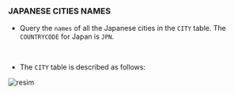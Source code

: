 ### JAPANESE CITIES NAMES

* Query the <code>names</code> of all the Japanese cities in the <code>CITY</code> table. The <code>COUNTRYCODE</code> for Japan is <code>JPN</code>.
<br>

* The <code>CITY</code> table is described as follows:

![resim](https://s3.amazonaws.com/hr-challenge-images/8137/1449729804-f21d187d0f-CITY.jpg)
